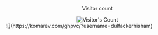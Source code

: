 <div align="center"> 
  <p>Visitor count</p>
  <img src="https://profile-counter.glitch.me/{dulfackerhisham}/count.svg" alt="Visitor's Count" />
</div>
![](https://komarev.com/ghpvc/?username=dulfackerhisham)
